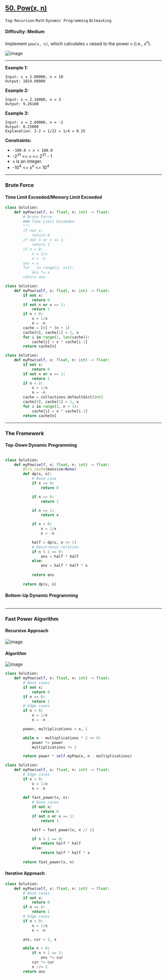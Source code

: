 ## [50. Pow(x, n)](https://leetcode.com/problems/powx-n)

```Tag```: ```Recursion``` ```Math``` ```Dynamic Programming``` ```Bitmasking```

#### Difficulty: Medium

Implement ```pow(x, n)```, which calculates ```x``` raised to the power ```n``` (i.e., x<sup>n</sup>).

![image](https://user-images.githubusercontent.com/35042430/216752099-4f762004-0675-4164-ac4c-06ea69a8e56b.png)

---

__Example 1:__
```
Input: x = 2.00000, n = 10
Output: 1024.00000
```

__Example 2:__
```
Input: x = 2.10000, n = 3
Output: 9.26100
```

__Example 3:__
```
Input: x = 2.00000, n = -2
Output: 0.25000
Explanation: 2-2 = 1/22 = 1/4 = 0.25
```

__Constraints:__

- ```-100.0 < x < 100.0```
- -2<sup>31</sup> <= ```n``` <= 2<sup>31</sup> - 1
- ```n``` is an integer.
- -10<sup>4</sup> <= x<sup>n</sup> <= 10<sup>4</sup>

---

### Brute Force

#### Time Limit Exceeded/Memory Limit Exceeded

```Python
class Solution:
    def myPow(self, x: float, n: int) -> float:
        # Brute Force
        ### Time Limit Exceeded
        """
        if not x:
            return 0
        if not n or x == 1:
            return 1
        if n < 0:
            x = 1/x
            n = -n
        ans = x
        for _ in range(2, n+1):
            ans *= x
        return ans
```

```Python
class Solution:
    def myPow(self, x: float, n: int) -> float:
        if not x:
            return 0
        if not n or x == 1:
            return 1
        if n < 0:
            x = 1/x
            n = -n
        cache = [0] * (n + 1)
        cache[0], cache[1] = 1, x
        for i in range(2, len(cache)):
            cache[i] = x * cache[i-1]
        return cache[n]
```

```Python
class Solution:
    def myPow(self, x: float, n: int) -> float:
        if not x:
            return 0
        if not n or x == 1:
            return 1
        if n < 0:
            x = 1/x
            n = -n
        cache = collections.defaultdict(int)
        cache[0], cache[1] = 1, x
        for i in range(2, n + 1):
            cache[i] = x * cache[i-1]
        return cache[n]
```

---

### The Framework

#### Top-Down Dynamic Programming

```Python

```

```Python
class Solution:
    def myPow(self, x: float, n: int) -> float:
        @lru_cache(maxsize=None)
        def dp(x, n):
            # Base case
            if x == 0:
                return 0

            if n == 0:
                return 1

            if n == 1:
                return x

            if n < 0:
                x = 1/x
                n = -n

            half = dp(x, n >> 1)
            # Recurrence relation
            if n % 2 == 0:
                ans = half * half
            else:
                ans = half * half * x
            
            return ans
        
        return dp(x, n)
```

#### Bottom-Up Dynamic Programming

```Python

```

---

### Fast Power Algorithm

#### Recursive Approach

![image](https://user-images.githubusercontent.com/35042430/216752727-5ab9120e-6cb4-4458-9dc4-94f7278f927d.png)

#### Algorithm

![image](https://user-images.githubusercontent.com/35042430/216752885-c966f64e-13b2-41af-8098-eb2c65a9f945.png)

```Python
class Solution:
    def myPow(self, x: float, n: int) -> float:
        # Base cases
        if not x:
            return 0
        if n == 0:
            return 1
        # Edge cases
        if n < 0:
            x = 1/x
            n = -n

        power, multiplications = x, 1

        while n - multiplications * 2 >= 0: 
            power *= power
            multiplications *= 2

        return power * self.myPow(x, n - multiplications)
```

```Python
class Solution:
    def myPow(self, x: float, n: int) -> float:
        # Edge cases
        if n < 0:
            x = 1/x
            n = -n
        
        def fast_power(x, n):
            # Base cases
            if not x:
                return 0
            if not n or x == 1:
                return 1

            half = fast_power(x, n // 2)

            if n % 2 == 0:
                return half * half
            else:
                return half * half * x
        
        return fast_power(x, n)
```

#### Iterative Approach

```Python
class Solution:
    def myPow(self, x: float, n: int) -> float:
        # Base cases
        if not x:
            return 0
        if n == 0:
            return 1
        # Edge cases
        if n < 0:
            x = 1/x
            n = -n

        ans, cur = 1, x

        while n > 0: 
            if n % 2 == 1:
                ans *= cur
            cur *= cur
            n //= 2
        return ans
```
